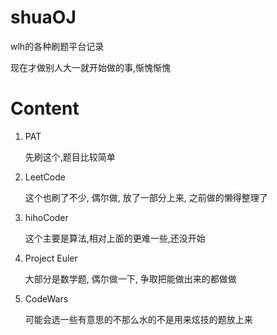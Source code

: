 # shuaOJ

wlh的各种刷题平台记录

现在才做别人大一就开始做的事,惭愧惭愧

# Content

1. PAT

    先刷这个,题目比较简单

2. LeetCode

    这个也刷了不少, 偶尔做, 放了一部分上来, 之前做的懒得整理了

3. hihoCoder

    这个主要是算法,相对上面的更难一些,还没开始

4. Project Euler

    大部分是数学题, 偶尔做一下, 争取把能做出来的都做做

5. CodeWars

    可能会选一些有意思的不那么水的不是用来炫技的题放上来

